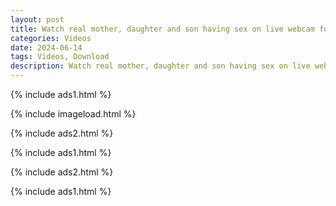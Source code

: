 ```yaml
---
layout: post
title: Watch real mother, daughter and son having sex on live webcam for money
categories: Videos
date: 2024-06-14
tags: Videos, Download
description: Watch real mother, daughter and son having sex on live webcam for money
---
```

{% include ads1.html %}

{% include imageload.html %}

{% include ads2.html %}

{% include ads1.html %}

{% include ads2.html %}

{% include ads1.html %}

